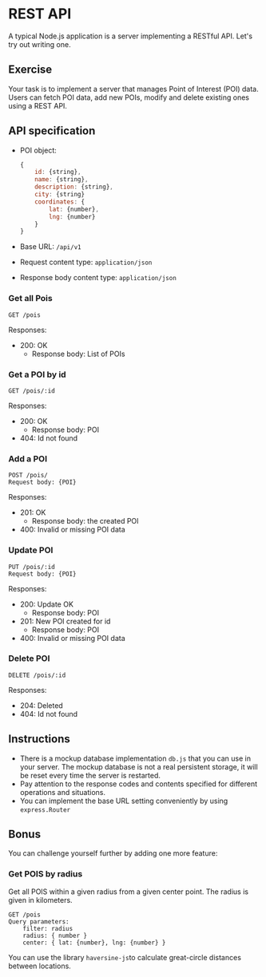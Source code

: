 # REST API

A typical Node.js application is a server implementing a RESTful API. Let's try out writing one.

## Exercise

Your task is to implement a server that manages Point of Interest (POI) data. Users can fetch POI data, add new POIs, modify and delete existing ones using a REST API. 

## API specification

- POI object:
    ```javascript
    {
        id: {string},
        name: {string},
        description: {string},
        city: {string}
        coordinates: {
            lat: {number},
            lng: {number}
        }
    }
    ```

- Base URL: `/api/v1`
- Request content type: `application/json`
- Response body content type: `application/json`

### Get all Pois
```
GET /pois
``` 
Responses:
- 200: OK
    - Response body: List of POIs

### Get a POI by id
```
GET /pois/:id
```` 
Responses:
- 200: OK
  - Response body: POI
- 404: Id not found


### Add a POI
```
POST /pois/
Request body: {POI}
```

Responses:
- 201: OK
    - Response body: the created POI
- 400: Invalid or missing POI data

### Update POI
```
PUT /pois/:id
Request body: {POI}
```
Responses:
- 200: Update OK
  - Response body: POI
- 201: New POI created for id 
  - Response body: POI
- 400: Invalid or missing POI data

### Delete POI
```
DELETE /pois/:id
```` 
Responses:
- 204: Deleted
- 404: Id not found

## Instructions

- There is a mockup database implementation `db.js` that you can use in your server. The mockup database is not a real persistent storage, it will be reset every time the server is restarted.
- Pay attention to the response codes and contents specified for different operations and situations. 
- You can implement the base URL setting conveniently by using `express.Router`

## Bonus
You can challenge yourself further by adding one more feature:
### Get POIS by radius
Get all POIS within a given radius from a given center point. The radius is given in kilometers.
```
GET /pois
Query parameters:
    filter: radius
    radius: { number }
    center: { lat: {number}, lng: {number} }
```
You can use the library `haversine-js`to calculate great-circle distances between locations.